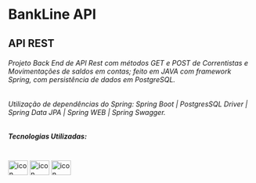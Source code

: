 # BankLine API

## API REST 

###### Projeto Back End de API Rest com métodos GET e POST de Correntistas e Movimentações de saldos em contas; feito em JAVA com framework Spring, com persistência de dados em PostgreSQL.



###### Utilização de dependências do Spring: Spring Boot | PostgresSQL Driver | Spring Data JPA | Spring WEB | Spring Swagger.



##### Tecnologias Utilizadas:



<div style="display: inline_block"><br> 

  <img align="center" alt="icon JAVA" height="30" width="40" src="https://cdn.jsdelivr.net/gh/devicons/devicon/icons/java/java-original.svg" />  
  <img align="center" alt="icon Spring" height="30" width="40" src="https://cdn.jsdelivr.net/gh/devicons/devicon/icons/spring/spring-original.svg" />
  <img align="center" alt="icon PostgreeSQL" height="30" width="40" src="https://cdn.jsdelivr.net/gh/devicons/devicon/icons/postgresql/postgresql-original.svg" />

</div>


